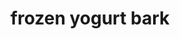 ---
servings: 8 servings
notes:
directions: |-
  * Mix the yogurt and honey together until well combined
  * Add the cranberries and raisins and stir again
  * Line a baking tray with foil and pour the yogurt mixture on top
  * Spread it depending on how thick or thin you want your bark to be, mine was approx 1/2 inch thick
  * Sprinkle the strawberries
  * Chocolate chips and desiccated coconut on top and place in the freezer for 2-4 hours or until it is completely frozen.
  * Remove from the freezer and use a sharp knife to break the bark into pieces. the bark can be stored in the freezer in food bags
ingredients: |-
  Yogurt bark:
  * 500g / 2 cups greek yogurt
  * 2 tbsp honey
  * 1 tbsp cranberries
  * 1 tbsp raisins

  Toppings:
  * 5 fresh strawberries, chopped
  * 1 tbsp dark chocolate chips
  * 1 tsp desiccated coconut
rating: 3
ease: easy
category: dessert
subcategory: ['candy']
href: 'https://www.myfussyeater.com/frozen-yogurt-bark/'
totalTime: 68 mins
cookTime: 60 mins
prepTime: 8 mins
title: frozen yogurt bark
path: /frozen-yogurt-bark
---